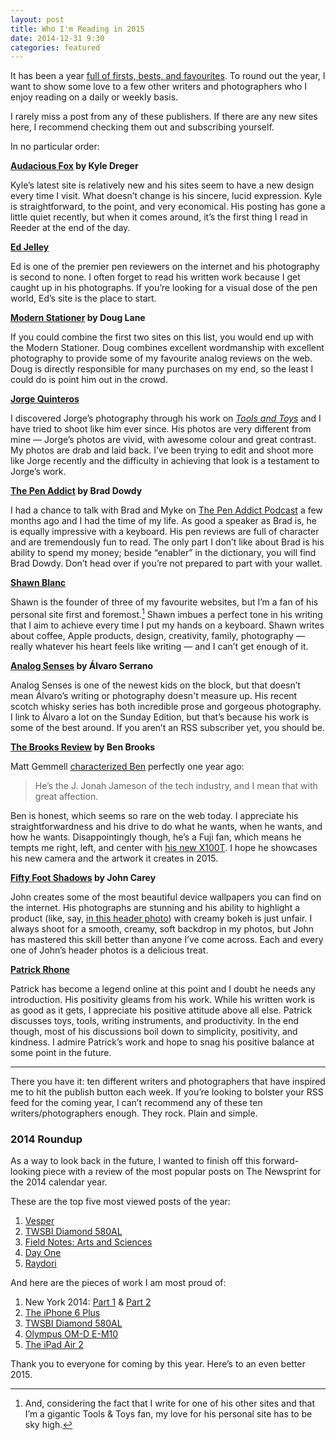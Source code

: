 ```yaml
---
layout: post
title: Who I'm Reading in 2015
date: 2014-12-31 9:30
categories: featured
---
```


It has been a year [full of firsts, bests, and favourites](http://thenewsprint.co/2014/12/01/year-two/). To round out the year, I want to show some love to a few other writers and photographers who I enjoy reading on a daily or weekly basis. 

I rarely miss a post from any of these publishers. If there are any new sites here, I recommend checking them out and subscribing yourself.

In no particular order:

**[Audacious Fox](http://audaciousfox.com) by Kyle Dreger**

Kyle’s latest site is relatively new and his sites seem to have a new design every time I visit. What doesn’t change is his sincere, lucid expression. Kyle is straightforward, to the point, and very economical. His posting has gone a little quiet recently, but when it comes around, it’s the first thing I read in Reeder at the end of the day.

**[Ed Jelley](http://edjelley.com)**

Ed is one of the premier pen reviewers on the internet and his photography is second to none. I often forget to read his written work because I get caught up in his photographs. If you’re looking for a visual dose of the pen world, Ed’s site is the place to start.

**[Modern Stationer](http://modernstationer.com) by Doug Lane**

If you could combine the first two sites on this list, you would end up with the Modern Stationer. Doug combines excellent wordmanship with excellent photography to provide some of my favourite analog reviews on the web. Doug is directly responsible for many purchases on my end, so the least I could do is point him out in the crowd.

**[Jorge Quinteros](http://jorgeq.com)** 

I discovered Jorge’s photography through his work on [*Tools and Toys*](http://toolsandtoys.net/author/jorgequinteros/) and I have tried to shoot like him ever since. His photos are very different from mine — Jorge’s photos are vivid, with awesome colour and great contrast. My photos are drab and laid back. I’ve been trying to edit and shoot more like Jorge recently and the difficulty in achieving that look is a testament to Jorge’s work. 

**[The Pen Addict](http://www.penaddict.com) by Brad Dowdy**

I had a chance to talk with Brad and Myke on [The Pen Addict Podcast](http://5by5.tv/penaddict/111) a few months ago and I had the time of my life. As good a speaker as Brad is, he is equally impressive with a keyboard. His pen reviews are full of character and are tremendously fun to read. The only part I don’t like about Brad is his ability to spend my money; beside “enabler” in the dictionary, you will find Brad Dowdy. Don’t head over if you’re not prepared to part with your wallet.

**[Shawn Blanc](http://shawnblanc.net)**

Shawn is the founder of three of my favourite websites, but I’m a fan of his personal site first and foremost.[^1] Shawn imbues a perfect tone in his writing that I aim to achieve every time I put my hands on a keyboard. Shawn writes about coffee, Apple products, design, creativity, family, photography — really whatever his heart feels like writing — and I can’t get enough of it. 

**[Analog Senses](http://www.analogsenses.com) by Álvaro Serrano**

Analog Senses is one of the newest kids on the block, but that doesn’t mean Álvaro’s writing or photography doesn't measure up. His recent scotch whisky series has both incredible prose and gorgeous photography. I link to Álvaro a lot on the Sunday Edition, but that’s because his work is some of the best around. If you aren’t an RSS subscriber yet, you should be.

**[The Brooks Review](https://brooksreview.net) by Ben Brooks**

Matt Gemmell [characterized Ben](http://mattgemmell.com/who-to-read-in-2014/) perfectly one year ago:

> He’s the J. Jonah Jameson of the tech industry, and I mean that with great affection.

Ben is honest, which seems so rare on the web today. I appreciate his straightforwardness and his drive to do what he wants, when he wants, and how he wants. Disappointingly though, he’s a Fuji fan, which means he tempts me right, left, and center with [his new X100T](http://www.amazon.com/gp/product/B00NF6ZHNG/ref=as_li_qf_sp_asin_il_tl?ie=UTF8&camp=1789&creative=9325&creativeASIN=B00NF6ZHNG&linkCode=as2&tag=thenews02-20&linkId=R23A2FU7DLGIHGRG). I hope he showcases his new camera and the artwork it creates in 2015.

**[Fifty Foot Shadows](http://fiftyfootshadows.net) by John Carey**

John creates some of the most beautiful device wallpapers you can find on the internet. His photographs are stunning and his ability to highlight a product (like, say, [in this header photo](http://fiftyfootshadows.net/2014/12/16/parallax-error/)) with creamy bokeh is just unfair. I always shoot for a smooth, creamy, soft backdrop in my photos, but John has mastered this skill better than anyone I’ve come across. Each and every one of John’s header photos is a delicious treat. 

**[Patrick Rhone](http://patrickrhone.com)**

Patrick has become a legend online at this point and I doubt he needs any introduction. His positivity gleams from his work. While his written work is as good as it gets, I appreciate his positive attitude above all else. Patrick discusses toys, tools, writing instruments, and productivity. In the end though, most of his discussions boil down to simplicity, positivity, and kindness. I admire Patrick’s work and hope to snag his positive balance at some point in the future.

---

There you have it: ten different writers and photographers that have inspired me to hit the publish button each week. If you’re looking to bolster your RSS feed for the coming year, I can’t recommend any of these ten writers/photographers enough. They rock. Plain and simple.

### 2014 Roundup

As a way to look back in the future, I wanted to finish off this forward-looking piece with a review of the most popular posts on The Newsprint for the 2014 calendar year. 

These are the top five most viewed posts of the year:

1. [Vesper](http://thenewsprint.co/2014/08/13/vesper/)
2. [TWSBI Diamond 580AL](http://thenewsprint.co/2014/08/27/twsbi-diamond-580al/)
3. [Field Notes: Arts and Sciences](http://thenewsprint.co/2014/06/16/field-notes-arts-and-sciences/)
4. [Day One](http://thenewsprint.co/2014/10/31/day-one/)
5. [Raydori](http://thenewsprint.co/2014/06/10/raydori/)

And here are the pieces of work I am most proud of:

1. New York 2014: [Part 1](http://thenewsprint.co/2014/07/23/new-york-2014-part-1/) & [Part 2](http://thenewsprint.co/2014/07/25/new-york-2014-part-2/)
2. [The iPhone 6 Plus](http://toolsandtoys.net/reviews/the-iphone-6-plus/)
3. [TWSBI Diamond 580AL](http://thenewsprint.co/2014/08/27/twsbi-diamond-580al/)
4. [Olympus OM-D E-M10](http://thenewsprint.co/2014/09/24/olympus-om-d-e-m10/)
5. [The iPad Air 2](http://toolsandtoys.net/reviews/the-ipad-air-2/)

Thank you to everyone for coming by this year. Here’s to an even better 2015.

[^1]: And, considering the fact that I write for one of his other sites and that I’m a gigantic Tools & Toys fan, my love for his personal site has to be sky high.